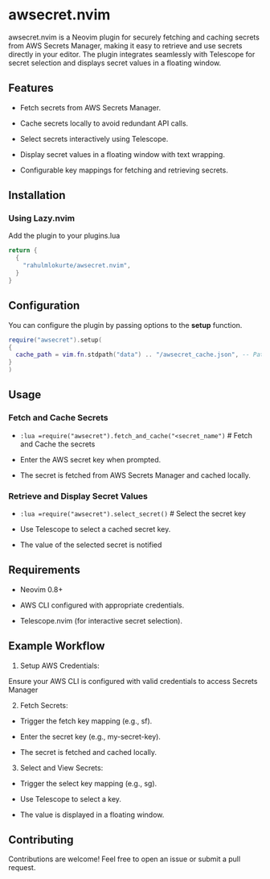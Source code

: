 # awsecret.nvim

awsecret.nvim is a Neovim plugin for securely fetching and caching secrets from AWS Secrets Manager, making it easy to retrieve and use secrets directly in your editor. The plugin integrates seamlessly with Telescope for secret selection and displays secret values in a floating window.

## Features

- Fetch secrets from AWS Secrets Manager.

- Cache secrets locally to avoid redundant API calls.

- Select secrets interactively using Telescope.

- Display secret values in a floating window with text wrapping.

- Configurable key mappings for fetching and retrieving secrets.

## Installation

### Using Lazy.nvim

Add the plugin to your plugins.lua

```lua
return {
  {
    "rahulmlokurte/awsecret.nvim",
  }
}
```

## Configuration

You can configure the plugin by passing options to the **setup** function.

```lua
require("awsecret").setup(
{
  cache_path = vim.fn.stdpath("data") .. "/awsecret_cache.json", -- Path to store cached secrets
}
)
```

## Usage

### Fetch and Cache Secrets

- `:lua =require("awsecret").fetch_and_cache("<secret_name")` # Fetch and Cache the secrets

- Enter the AWS secret key when prompted.

- The secret is fetched from AWS Secrets Manager and cached locally.

### Retrieve and Display Secret Values

- `:lua =require("awsecret").select_secret()` # Select the secret key

- Use Telescope to select a cached secret key.

- The value of the selected secret is notified

## Requirements

- Neovim 0.8+

- AWS CLI configured with appropriate credentials.

- Telescope.nvim (for interactive secret selection).

## Example Workflow

1. Setup AWS Credentials:

Ensure your AWS CLI is configured with valid credentials to access Secrets Manager

2. Fetch Secrets:

- Trigger the fetch key mapping (e.g., <leader>sf).

- Enter the secret key (e.g., my-secret-key).

- The secret is fetched and cached locally.

3. Select and View Secrets:

- Trigger the select key mapping (e.g., <leader>sg).

- Use Telescope to select a key.

- The value is displayed in a floating window.

## Contributing

Contributions are welcome! Feel free to open an issue or submit a pull request.
